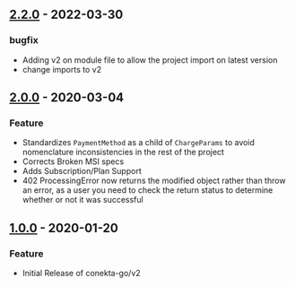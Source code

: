 ## [2.2.0](https://github.com/conekta/conekta-php/releases/tag/v2.2.0) - 2022-03-30
### bugfix
- Adding v2 on module file to allow the project import on latest version
- change imports to v2

## [2.0.0](https://github.com/conekta/conekta-php/releases/tag/v2.0.0) - 2020-03-04
### Feature
- Standardizes `PaymentMethod` as a child of `ChargeParams` to avoid nomenclature inconsistencies in the rest of the project
- Corrects Broken MSI specs
- Adds Subscription/Plan Support
- 402 ProcessingError now returns the modified object rather than throw an error, as a user you need to check the return status to determine whether or not it was successful

## [1.0.0](https://github.com/conekta/conekta-php/releases/tag/v1.0.0) - 2020-01-20
### Feature
- Initial Release of conekta-go/v2
